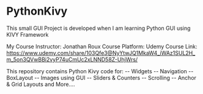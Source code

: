 # PythonKivy
This small GUI Project is developed when I am learning Python GUI using KIVY Framework


My Course Instructor: Jonathan Roux
Course Platform: Udemy
Course Link: https://www.udemy.com/share/103Qfe3@NyYtwJQ1MkaW4_iWAz1SUL2H_m_5on3QVwBBi2vyP74uCmUc2xLNND58Z-UhjWrs/


This repository contains Python Kivy code for:
  -- Widgets
  -- Navigation
  -- BoxLayout
  -- Images using GUI
  -- Sliders & Counters
  -- Scrolling
  -- Anchor & Grid Layouts and More....
